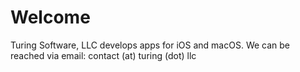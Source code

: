 # Welcome

Turing Software, LLC develops apps for iOS and macOS. We can be reached via email: contact (at) turing (dot) llc
